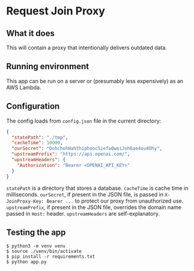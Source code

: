 # Request Join Proxy

## What it does

This will contain a proxy that intentionally delivers outdated data.

## Running environment

This app can be run on a server or (presumably less expensively) as
an AWS Lambda.

## Configuration

The config loads from `config.json` file in the current directory:
```json
{
  "statePath": "./tmp",
  "cacheTime": 10000,
  "ourSecret": "DohchohHahthiphooc5iefa0weiJoh6ae4ou4Ohy",
  "upstreamPrefix": "https://api.openai.com/",
  "upstreamHeaders": {
    "Authorization": "Bearer <OPENAI_API_KEY>"
  }
}
```

`statePath` is a directory that stores a database. `cacheTime` is cache time in milliseconds.
`ourSecret`, if present in the JSON file, is passed in `X-JoinProxy-Key: Bearer ...` to protect
our proxy from unauthorized use. `upstreamPrefix`, if present in the JSON file, overrides the
domain name passed in `Host:` header. `upstreamHeaders` are self-explanatory.

## Testing the app

```
$ python3 -m venv venv
$ source ./venv/bin/activate
$ pip install -r requirements.txt
$ python app.py
```
